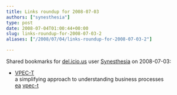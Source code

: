```yaml
---
title: Links roundup for 2008-07-03
authors: ["synesthesia"]
type: post
date: 2008-07-04T01:00:44+00:00
slug: links-roundup-for-2008-07-03-2 
aliases: ["/2008/07/04/links-roundup-for-2008-07-03-2"]

---
```

Shared bookmarks for [del.icio.us][1] user [Synesthesia][2] on 2008-07-03:

  * [VPEC-T][3]  
    a simplifying approach to understanding business processes  
    [ea][4] [vpec-t][5]

 [1]: https://del.icio.us/
 [2]: https://del.icio.us/synesthesia
 [3]: https://vpect.scribblewiki.com/Complexity_Article
 [4]: https://del.icio.us/synesthesia/ea
 [5]: https://del.icio.us/synesthesia/vpec-t